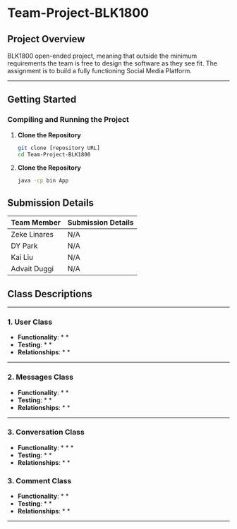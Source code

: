# Team-Project-BLK1800

## Project Overview
BLK1800 open-ended project, meaning that outside the minimum 
requirements the team is free to design the software as they
see fit. The assignment is to build a fully 
functioning Social Media Platform.

---

## Getting Started

### Compiling and Running the Project
1. **Clone the Repository**
   ```bash
   git clone [repository URL]
   cd Team-Project-BLK1800
2. **Clone the Repository**
   ```bash
   java -cp bin App

## Submission Details

| Team Member | Submission Details |
|-------------|----|
| Zeke Linares  | N/A|
| DY Park   |        N/A |
| Kai Liu   | N/A |
| Advait Duggi   | N/A |

## Class Descriptions

---

### 1. User Class
* **Functionality**:
    * 
    * 
* **Testing**:
    * 
    * 
* **Relationships**:
    * 
    * 

---

### 2. Messages Class
* **Functionality**:
    * 
    * 
* **Testing**:
    *
    *                  
* **Relationships**:
    *
    *
---

### 3. Conversation Class
* **Functionality**:
    *
    *
    *
* **Testing**:
    *
    *
* **Relationships**:
    *
    *

### 3. Comment Class
* **Functionality**:
    *
    *
* **Testing**:
    *
    *
* **Relationships**:
  *
  *  
---


